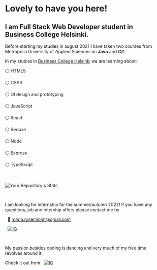 # Lovely to have you here!


## **I am Full Stack Web Developer student** in Business College Helsinki.

Before starting my studies in august 2021 I have taken two courses from Metropolia University of Applied Sciences on **Java** and **C#**. 

In my studies in [Business College Helsinki](https://en.bc.fi/qualifications/full-stack-web-developer-program/) we are learning about: 

:white_circle: HTML5

:white_circle: CSS3

:white_circle: UI design and prototyping

:white_circle: JavaScript

:white_circle: React

:white_circle: Reduxe

:white_circle: Node

:white_circle: Express

:white_circle: TypeScript
&nbsp;

&nbsp;

![Your Repository's Stats](https://github-readme-stats.vercel.app/api/top-langs/?username=MariaRosenholm&langs_count=8&theme=swift)
&nbsp;

&nbsp;

I am looking for internship for the summer/autumn 2022!
If you have any questions, job and intership offers please contact me by &nbsp;

&nbsp;
 :email: maria.rosenholm@gmail.com  &nbsp;

&nbsp; [![IG](https://img.shields.io/badge/LinkedIn-0077B5?style=for-the-badge&logo=linkedin&logoColor=white)](https://www.linkedin.com/in/mariarosenholm/)
&nbsp;

&nbsp;

My passion besides coding is dancing and very much of my free time revolves around it. 
&nbsp;


Check it out from &nbsp; [![IG](https://img.shields.io/badge/Instagram-E4405F?style=for-the-badge&logo=instagram&logoColor=white)](https://www.instagram.com/m1ss.maria/)
